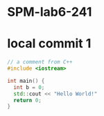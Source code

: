 # SPM-lab6-241
# local commit 1
```C++
// a comment from C++
#include <iostream>

int main() {
  int b = 0;
  std::cout << "Hello World!"
  return 0;
}
```